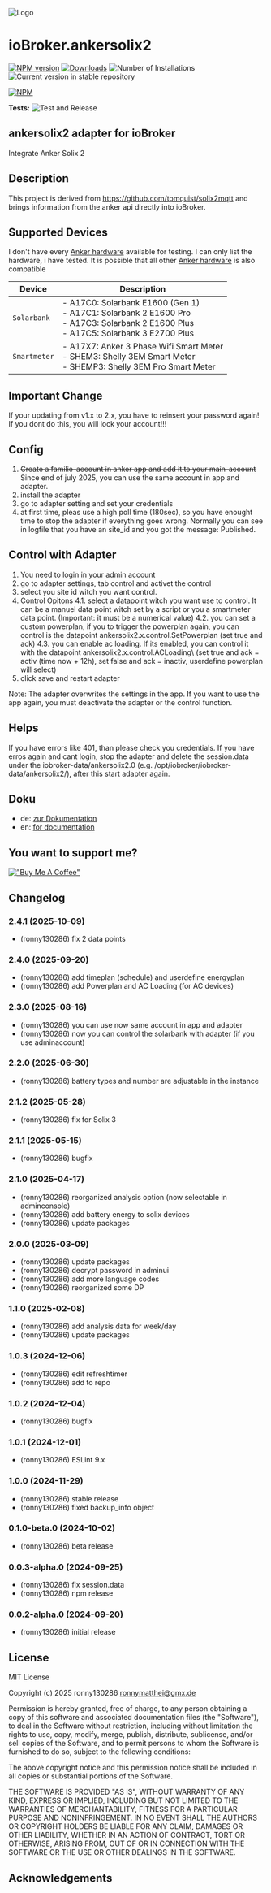 ![Logo](admin/ankersolix2.png)

# ioBroker.ankersolix2

[![NPM version](https://img.shields.io/npm/v/iobroker.ankersolix2.svg)](https://www.npmjs.com/package/iobroker.ankersolix2)
[![Downloads](https://img.shields.io/npm/dm/iobroker.ankersolix2.svg)](https://www.npmjs.com/package/iobroker.ankersolix2)
![Number of Installations](https://iobroker.live/badges/ankersolix2-installed.svg)
![Current version in stable repository](https://iobroker.live/badges/ankersolix2-stable.svg)

[![NPM](https://nodei.co/npm/iobroker.ankersolix2.png?downloads=true)](https://nodei.co/npm/iobroker.ankersolix2/)

**Tests:** ![Test and Release](https://github.com/ronny130286/ioBroker.ankersolix2/workflows/Test%20and%20Release/badge.svg)

## ankersolix2 adapter for ioBroker

Integrate Anker Solix 2

## Description

This project is derived from https://github.com/tomquist/solix2mqtt and brings information from the anker api directly into ioBroker.

## Supported Devices

I don't have every [Anker hardware](https://www.ankersolix.com/) available for testing. I can only list the hardware, i have tested. It is possible that all other [Anker hardware](https://www.ankersolix.com/) is also compatible

| Device       | Description                                                                                                                                   |
| ------------ | --------------------------------------------------------------------------------------------------------------------------------------------- |
| `Solarbank`  | - A17C0: Solarbank E1600 (Gen 1)<br>- A17C1: Solarbank 2 E1600 Pro<br>- A17C3: Solarbank 2 E1600 Plus<br> - A17C5: Solarbank 3 E2700 Plus<br> |
| `Smartmeter` | - A17X7: Anker 3 Phase Wifi Smart Meter<br>- SHEM3: Shelly 3EM Smart Meter<br>- SHEMP3: Shelly 3EM Pro Smart Meter                            |

## Important Change

If your updating from v1.x to 2.x, you have to reinsert your password again! If you dont do this, you will lock your account!!!

## Config

1. ~~Create a familie-account in anker app and add it to your main-account~~ Since end of july 2025, you can use the same account in app and adapter.
2. install the adapter
3. go to adapter setting and set your credentials
4. at first time, pleas use a high poll time (180sec), so you have enought time to stop the adapter if everything goes wrong.
   Normally you can see in logfile that you have an site_id and you got the message: Published.

## Control with Adapter

1. You need to login in your admin account
2. go to adapter settings, tab control and activet the control
3. select you site id witch you want control.
4. Control Opitons
   4.1. select a datapoint witch you want use to control. It can be a manuel data point witch set by a script or you a smartmeter data point. (Important: it must be a numerical value)
   4.2. you can set a custom powerplan, if you to trigger the powerplan again, you can control is the datapoint ankersolix2.x.control.SetPowerplan (set true and ack)
   4.3. you can enable ac loading. If its enabled, you can control it with the datapoint ankersolix2.x.control.ACLoading\ (set true and ack = activ (time now + 12h), set false and ack = inactiv, userdefine powerplan will select)
5. click save and restart adapter

Note: The adapter overwrites the settings in the app. If you want to use the app again, you must deactivate the adapter or the control function.

## Helps

If you have errors like 401, than please check you credentials.
If you have erros again and cant login, stop the adapter and delete the session.data under the iobroker-data/ankersolix2.0 (e.g. /opt/iobroker/iobroker-data/ankersolix2/), after this start adapter again.

## Doku

- de: [zur Dokumentation](docs/de/README.md)
- en: [for documentation](docs/en/README.md)

## You want to support me?

[!["Buy Me A Coffee"](https://cdn.buymeacoffee.com/buttons/v2/default-red.png)](https://www.buymeacoffee.com/ronny130286)

## Changelog

<!--
    Placeholder for the next version (at the beginning of the line):
    ### **WORK IN PROGRESS**
-->
### 2.4.1 (2025-10-09)

- (ronny130286) fix 2 data points

### 2.4.0 (2025-09-20)

- (ronny130286) add timeplan (schedule) and userdefine energyplan
- (ronny130286) add Powerplan and AC Loading (for AC devices)

### 2.3.0 (2025-08-16)

- (ronny130286) you can use now same account in app and adapter
- (ronny130286) now you can control the solarbank with adapter (if you use adminaccount)

### 2.2.0 (2025-06-30)

- (ronny130286) battery types and number are adjustable in the instance

### 2.1.2 (2025-05-28)

- (ronny130286) fix for Solix 3

### 2.1.1 (2025-05-15)

- (ronny130286) bugfix

### 2.1.0 (2025-04-17)

- (ronny130286) reorganized analysis option (now selectable in adminconsole)
- (ronny130286) add battery energy to solix devices
- (ronny130286) update packages

### 2.0.0 (2025-03-09)

- (ronny130286) update packages
- (ronny130286) decrypt password in adminui
- (ronny130286) add more language codes
- (ronny130286) reorganized some DP

### 1.1.0 (2025-02-08)

- (ronny130286) add analysis data for week/day
- (ronny130286) update packages

### 1.0.3 (2024-12-06)

- (ronny130286) edit refreshtimer
- (ronny130286) add to repo

### 1.0.2 (2024-12-04)

- (ronny130286) bugfix

### 1.0.1 (2024-12-01)

- (ronny130286) ESLint 9.x

### 1.0.0 (2024-11-29)

- (ronny130286) stable release
- (ronny130286) fixed backup_info object

### 0.1.0-beta.0 (2024-10-02)

- (ronny130286) beta release

### 0.0.3-alpha.0 (2024-09-25)

- (ronny130286) fix session.data
- (ronny130286) npm release

### 0.0.2-alpha.0 (2024-09-20)

- (ronny130286) initial release

## License

MIT License

Copyright (c) 2025 ronny130286 <ronnymatthei@gmx.de>

Permission is hereby granted, free of charge, to any person obtaining a copy
of this software and associated documentation files (the "Software"), to deal
in the Software without restriction, including without limitation the rights
to use, copy, modify, merge, publish, distribute, sublicense, and/or sell
copies of the Software, and to permit persons to whom the Software is
furnished to do so, subject to the following conditions:

The above copyright notice and this permission notice shall be included in all
copies or substantial portions of the Software.

THE SOFTWARE IS PROVIDED "AS IS", WITHOUT WARRANTY OF ANY KIND, EXPRESS OR
IMPLIED, INCLUDING BUT NOT LIMITED TO THE WARRANTIES OF MERCHANTABILITY,
FITNESS FOR A PARTICULAR PURPOSE AND NONINFRINGEMENT. IN NO EVENT SHALL THE
AUTHORS OR COPYRIGHT HOLDERS BE LIABLE FOR ANY CLAIM, DAMAGES OR OTHER
LIABILITY, WHETHER IN AN ACTION OF CONTRACT, TORT OR OTHERWISE, ARISING FROM,
OUT OF OR IN CONNECTION WITH THE SOFTWARE OR THE USE OR OTHER DEALINGS IN THE
SOFTWARE.

## Acknowledgements
